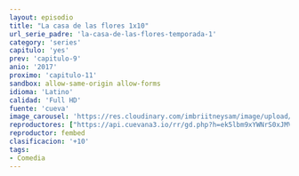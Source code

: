 ```yaml
---
layout: episodio
title: "La casa de las flores 1x10"
url_serie_padre: 'la-casa-de-las-flores-temporada-1'
category: 'series'
capitulo: 'yes'
prev: 'capitulo-9'
anio: '2017'
proximo: 'capitulo-11'
sandbox: allow-same-origin allow-forms
idioma: 'Latino'
calidad: 'Full HD'
fuente: 'cueva'
image_carousel: 'https://res.cloudinary.com/imbriitneysam/image/upload/v1546638640/casa-papel-1-poster-min.jpg'
reproductores: ["https://api.cuevana3.io/rr/gd.php?h=ek5lbm9xYWNrS0xJMVp5b21KREk0dFBLbjVkaHhkRGdrOG1jbnBpUnhhS1ZtSU43YWNPcXFMeWNySUNmbEtMTXRLbUtZNS9hMk1iZTFJRm9hTVBVdE5hU3FadVkyUT09"]
reproductor: fembed
clasificacion: '+10'
tags:
- Comedia
---
```












